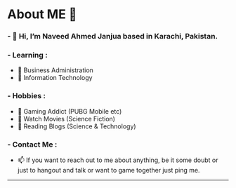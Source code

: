 # About ME 💬

### - 👋 Hi, I’m Naveed Ahmed Janjua based in Karachi, Pakistan.

### - Learning :
- 🌱 Business Administration
- 🌱 Information Technology

### - Hobbies : 
- 👀 Gaming Addict (PUBG Mobile etc)
- 👀 Watch Movies (Science Fiction)
- 👀 Reading Blogs (Science & Technology)

### - Contact Me :

- 📫 If you want to reach out to me about anything, be it some doubt or just to hangout and talk or want to game together just ping me.

*************
